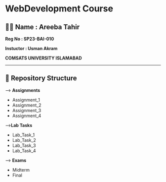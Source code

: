 # WebDevelopment Course 
## :woman_technologist: **Name   : Areeba Tahir**  

  **Reg No : SP23-BAI-010**

  **Instuctor : Usman Akram**

  **COMSATS UNIVERSITY ISLAMABAD**



-------------------------------------------------------------

## :open_file_folder: **Repository Structure**  <!-- h2 size -->


 --> **Assignments**

   - Assignment_1
  -  Assignment_2
   - Assignment_3
   - Assignment_4

-->**Lab Tasks**

   - Lab_Task_1
   - Lab_Task_2
   - Lab_Task_3
   - Lab_Task_4

--> **Exams**

   - Midterm
   - Final

